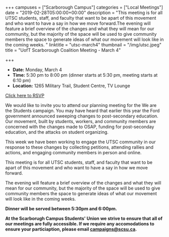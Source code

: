 +++
campuses = ["Scarborough Campus"]
categories = ["Local Meetings"]
date = "2019-02-28T05:00:00+00:00"
description = "This meeting is for all UTSC students, staff, and faculty that want to be apart of this movement and who want to have a say in how we move forward.The evening will feature a brief overview of the changes and what they will mean for our community, but the majority of the space will be used to give community members the space to generate ideas of what our movement will look like in the coming weeks. "
linktitle = "utsc-march4"
thumbnail = "/img/utsc.jpeg"
title = "UofT Scarborough Coalition Meeting - March 4"

+++
* **Date:** Monday, March 4
* **Time:** 5:30 pm to 8:00 pm
  (dinner starts at 5:30 pm, meeting starts at 6:10 pm)
* **Location:** 1265 Military Trail, Student Centre, TV Lounge

<a href="https://www.eventbrite.ca/e/campus-coalition-meeting-tickets-57340215127" class="btn">Click here to RSVP</a>

We would like to invite you to attend our planning meeting for the We are the Students campaign. You may have heard that earlier this year the Ford government announced sweeping changes to post-secondary education. Our movement, built by students, workers, and community members are concerned with the changes made to OSAP, funding for post-seconday education, and the attacks on student organizing.

This week we have been working to engage the UTSC community in our response to these changes by collecting petitions, attending rallies and actions, and engaging community members in person and online.

This meeting is for all UTSC students, staff, and faculty that want to be apart of this movement and who want to have a say in how we move forward.

The evening will feature a brief overview of the changes and what they will mean for our community, but the majority of the space will be used to give community members the space to generate ideas of what our movement will look like in the coming weeks.

**Dinner will be served between 5:30pm and 6:00pm.**

**At the Scarborugh Campus Students' Union we strive to ensure that all of our meetings are fully accessible. If we require any accomodations to ensure your particiaption, please email campaigns@scsu.ca.**